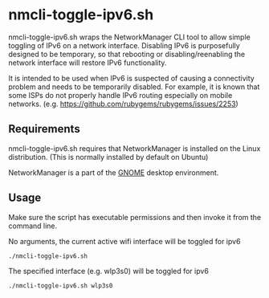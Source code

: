 # nmcli-toggle-ipv6.sh

nmcli-toggle-ipv6.sh wraps the NetworkManager CLI tool to allow simple toggling of IPv6 on a network interface.  Disabling IPv6 is purposefully designed to be temporary, so that rebooting or disabling/reenabling the network interface will restore IPv6 functionality.  

It is intended to be used when IPv6 is suspected of causing a connectivity problem and needs to be temporarily disabled.  For example, it is known that some ISPs do not properly handle IPv6 routing especially on mobile networks.  (e.g. https://github.com/rubygems/rubygems/issues/2253)

## Requirements

nmcli-toggle-ipv6.sh requires that NetworkManager is installed on the Linux distribution.  (This is normally installed by default on Ubuntu)

NetworkManager is a part of the [GNOME](https://www.gnome.org) desktop environment.

## Usage

Make sure the script has executable permissions and then invoke it from the command line.

No arguments, the current active wifi interface will be toggled for ipv6
```
./nmcli-toggle-ipv6.sh
```

The specified interface (e.g. wlp3s0) will be toggled for ipv6
```
./nmcli-toggle-ipv6.sh wlp3s0
```
